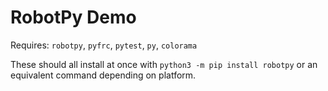 # RobotPy Demo

Requires: `robotpy`, `pyfrc`, `pytest`, `py`, `colorama`

These should all install at once with `python3 -m pip install robotpy` or an equivalent command depending on platform.
